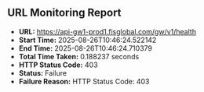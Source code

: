 ## URL Monitoring Report

- **URL:** https://api-gw1-prod1.fisglobal.com/gw/v1/health
- **Start Time:** 2025-08-26T10:46:24.522142
- **End Time:** 2025-08-26T10:46:24.710379
- **Total Time Taken:** 0.188237 seconds
- **HTTP Status Code:** 403
- **Status:** Failure
- **Failure Reason:** HTTP Status Code: 403
